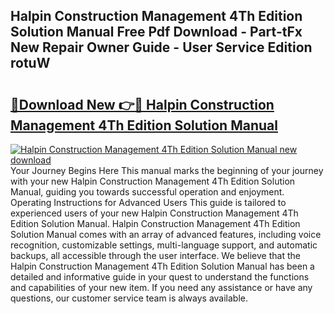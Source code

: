 ## Halpin Construction Management 4Th Edition Solution Manual Free Pdf Download - Part-tFx New Repair Owner Guide - User Service Edition rotuW

# <h2><a href="http://bc52941.oget.top/?id=Halpin+Construction+Management+4Th+Edition+Solution+Manual">🔗Download New 👉🔴 Halpin Construction Management 4Th Edition Solution Manual</a></h2>

[![Halpin Construction Management 4Th Edition Solution Manual new download](https://i.imgur.com/5g1atiW.png)](http://bc52941.oget.top/?id=Halpin+Construction+Management+4Th+Edition+Solution+Manual)
Your Journey Begins Here This manual marks the beginning of your journey with your new Halpin Construction Management 4Th Edition Solution Manual, guiding you towards successful operation and enjoyment. Operating Instructions for Advanced Users This guide is tailored to experienced users of your new Halpin Construction Management 4Th Edition Solution Manual. Halpin Construction Management 4Th Edition Solution Manual comes with an array of advanced features, including voice recognition, customizable settings, multi-language support, and automatic backups, all accessible through the user interface. We believe that the Halpin Construction Management 4Th Edition Solution Manual has been a detailed and informative guide in your quest to understand the functions and capabilities of your new item. If you need any assistance or have any questions, our customer service team is always available.
